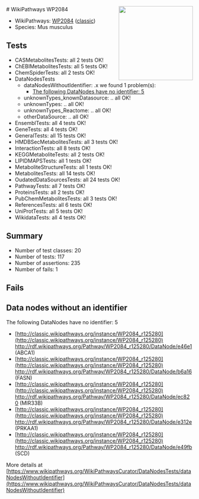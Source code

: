 <img style="float: right; width: 200px" src="https://upload.wikimedia.org/wikipedia/commons/thumb/8/83/Wplogo_with_text_500.png/640px-Wplogo_with_text_500.png" />
# WikiPathways WP2084

* WikiPathways: [WP2084](https://wikipathways.org/pathways/WP2084) ([classic](https://classic.wikipathways.org/instance/WP2084))
* Species: Mus musculus
## Tests
* CASMetabolitesTests: all 2 tests OK!
* ChEBIMetabolitesTests: all 5 tests OK!
* ChemSpiderTests: all 2 tests OK!
* DataNodesTests
    * dataNodesWithoutIdentifier: .x we found 1 problem(s):
        * [The following DataNodes have no identifier: 5](#d2d32fa4)
    * unknownTypes_knownDatasource: .. all OK!
    * unknownTypes: .. all OK!
    * unknownTypes_Reactome: .. all OK!
    * otherDataSource: .. all OK!
* EnsemblTests: all 4 tests OK!
* GeneTests: all 4 tests OK!
* GeneralTests: all 15 tests OK!
* HMDBSecMetabolitesTests: all 3 tests OK!
* InteractionTests: all 8 tests OK!
* KEGGMetaboliteTests: all 2 tests OK!
* LIPIDMAPSTests: all 1 tests OK!
* MetaboliteStructureTests: all 1 tests OK!
* MetabolitesTests: all 14 tests OK!
* OudatedDataSourcesTests: all 24 tests OK!
* PathwayTests: all 7 tests OK!
* ProteinsTests: all 2 tests OK!
* PubChemMetabolitesTests: all 3 tests OK!
* ReferencesTests: all 6 tests OK!
* UniProtTests: all 5 tests OK!
* WikidataTests: all 4 tests OK!


## Summary

* Number of test classes: 20
* Number of tests: 117
* Number of assertions: 235
* Number of fails: 1

## Fails

<a name="d2d32fa4" />

## Data nodes without an identifier

The following DataNodes have no identifier: 5

* [http://classic.wikipathways.org/instance/WP2084_r125280](http://classic.wikipathways.org/instance/WP2084_r125280) http://rdf.wikipathways.org/Pathway/WP2084_r125280/DataNode/e46e1 (ABCA1)
* [http://classic.wikipathways.org/instance/WP2084_r125280](http://classic.wikipathways.org/instance/WP2084_r125280) http://rdf.wikipathways.org/Pathway/WP2084_r125280/DataNode/b6a16 (FASN)
* [http://classic.wikipathways.org/instance/WP2084_r125280](http://classic.wikipathways.org/instance/WP2084_r125280) http://rdf.wikipathways.org/Pathway/WP2084_r125280/DataNode/ec820 (MIR33B)
* [http://classic.wikipathways.org/instance/WP2084_r125280](http://classic.wikipathways.org/instance/WP2084_r125280) http://rdf.wikipathways.org/Pathway/WP2084_r125280/DataNode/e312e (PRKAA1)
* [http://classic.wikipathways.org/instance/WP2084_r125280](http://classic.wikipathways.org/instance/WP2084_r125280) http://rdf.wikipathways.org/Pathway/WP2084_r125280/DataNode/e49fb (SCD)


More details at [https://www.wikipathways.org/WikiPathwaysCurator/DataNodesTests/dataNodesWithoutIdentifier](https://www.wikipathways.org/WikiPathwaysCurator/DataNodesTests/dataNodesWithoutIdentifier)

